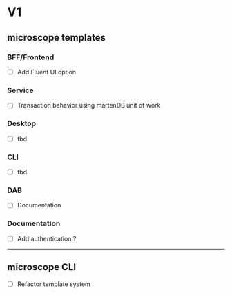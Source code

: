 # V1

## microscope templates

### BFF/Frontend
- [ ] Add Fluent UI option

### Service
- [ ] Transaction behavior using martenDB unit of work

### Desktop
- [ ] tbd

### CLI
- [ ] tbd

### DAB
- [ ] Documentation

### Documentation
- [ ] Add authentication ?

-------------------------

## microscope CLI
- [ ] Refactor template system
